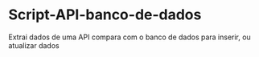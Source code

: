 # Script-API-banco-de-dados
Extrai dados de uma API compara com o banco de dados para inserir, ou atualizar dados

